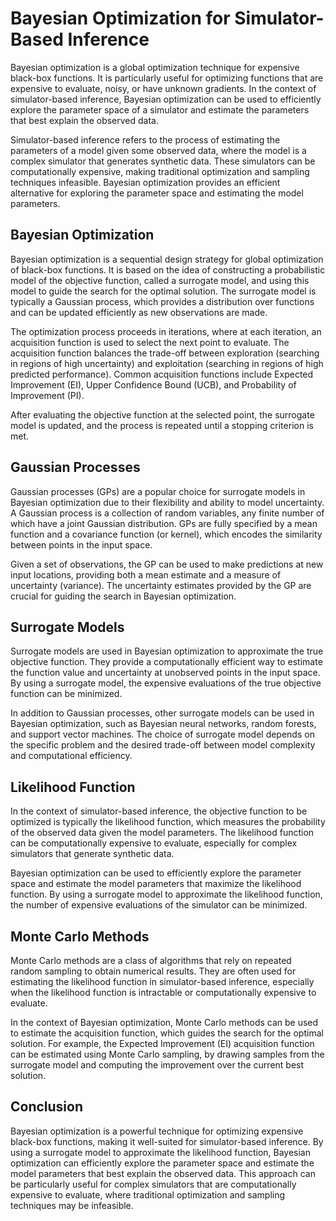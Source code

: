 # Bayesian Optimization for Simulator-Based Inference

Bayesian optimization is a global optimization technique for expensive black-box functions. It is particularly useful for optimizing functions that are expensive to evaluate, noisy, or have unknown gradients. In the context of simulator-based inference, Bayesian optimization can be used to efficiently explore the parameter space of a simulator and estimate the parameters that best explain the observed data.

Simulator-based inference refers to the process of estimating the parameters of a model given some observed data, where the model is a complex simulator that generates synthetic data. These simulators can be computationally expensive, making traditional optimization and sampling techniques infeasible. Bayesian optimization provides an efficient alternative for exploring the parameter space and estimating the model parameters.

## Bayesian Optimization

Bayesian optimization is a sequential design strategy for global optimization of black-box functions. It is based on the idea of constructing a probabilistic model of the objective function, called a surrogate model, and using this model to guide the search for the optimal solution. The surrogate model is typically a Gaussian process, which provides a distribution over functions and can be updated efficiently as new observations are made.

The optimization process proceeds in iterations, where at each iteration, an acquisition function is used to select the next point to evaluate. The acquisition function balances the trade-off between exploration (searching in regions of high uncertainty) and exploitation (searching in regions of high predicted performance). Common acquisition functions include Expected Improvement (EI), Upper Confidence Bound (UCB), and Probability of Improvement (PI).

After evaluating the objective function at the selected point, the surrogate model is updated, and the process is repeated until a stopping criterion is met.

## Gaussian Processes

Gaussian processes (GPs) are a popular choice for surrogate models in Bayesian optimization due to their flexibility and ability to model uncertainty. A Gaussian process is a collection of random variables, any finite number of which have a joint Gaussian distribution. GPs are fully specified by a mean function and a covariance function (or kernel), which encodes the similarity between points in the input space.

Given a set of observations, the GP can be used to make predictions at new input locations, providing both a mean estimate and a measure of uncertainty (variance). The uncertainty estimates provided by the GP are crucial for guiding the search in Bayesian optimization.

## Surrogate Models

Surrogate models are used in Bayesian optimization to approximate the true objective function. They provide a computationally efficient way to estimate the function value and uncertainty at unobserved points in the input space. By using a surrogate model, the expensive evaluations of the true objective function can be minimized.

In addition to Gaussian processes, other surrogate models can be used in Bayesian optimization, such as Bayesian neural networks, random forests, and support vector machines. The choice of surrogate model depends on the specific problem and the desired trade-off between model complexity and computational efficiency.

## Likelihood Function

In the context of simulator-based inference, the objective function to be optimized is typically the likelihood function, which measures the probability of the observed data given the model parameters. The likelihood function can be computationally expensive to evaluate, especially for complex simulators that generate synthetic data.

Bayesian optimization can be used to efficiently explore the parameter space and estimate the model parameters that maximize the likelihood function. By using a surrogate model to approximate the likelihood function, the number of expensive evaluations of the simulator can be minimized.

## Monte Carlo Methods

Monte Carlo methods are a class of algorithms that rely on repeated random sampling to obtain numerical results. They are often used for estimating the likelihood function in simulator-based inference, especially when the likelihood function is intractable or computationally expensive to evaluate.

In the context of Bayesian optimization, Monte Carlo methods can be used to estimate the acquisition function, which guides the search for the optimal solution. For example, the Expected Improvement (EI) acquisition function can be estimated using Monte Carlo sampling, by drawing samples from the surrogate model and computing the improvement over the current best solution.

## Conclusion

Bayesian optimization is a powerful technique for optimizing expensive black-box functions, making it well-suited for simulator-based inference. By using a surrogate model to approximate the likelihood function, Bayesian optimization can efficiently explore the parameter space and estimate the model parameters that best explain the observed data. This approach can be particularly useful for complex simulators that are computationally expensive to evaluate, where traditional optimization and sampling techniques may be infeasible.
